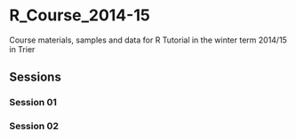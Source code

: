R_Course_2014-15
================

Course materials, samples and data for R Tutorial in the winter term 2014/15 in Trier


## Sessions

### Session 01

### Session 02


